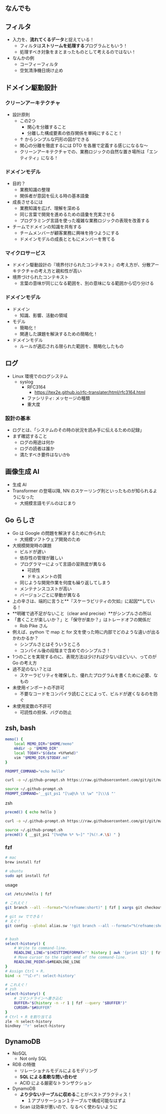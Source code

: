 ## なんでも


## フィルタ

- 入力を、**流れてくるデータ**と捉えている！
  - フィルタは**ストリームを処理する**プログラムともいう！
  - 処理すべき対象をまとまったものとして考えるのではない！
- なんかの例
  - コーフィーフィルタ
  - 空気清浄機日焼け止め

## ドメイン駆動設計

### クリーンアーキテクチャ

- 設計原則
  - この2つ
    - 関心を分離すること
    - 分離した構成要素の依存関係を単純にすること！
  - ↑ からシンプルな円形の図ができる
  - 関心の分離を徹底するには DTO を各層で定義する感じになるな〜
  - クリーンアーキテクチャでの、業務ロジックの自然な置き場所は「エンティティ」になる！

### ドメインモデル

- 目的？
  - 業務知識の整理
  - 関係者が意図を伝える時の基本語彙
- 成長させるには
  - 業務知識を広げ、理解を深める
  - 同じ言葉で開発を進めるための語彙を充実させる
  - プログラミング言語を使った複雑な業務ロジックの表現を改善する
- チームでドメインの知識を共有する
  - チームメンバーが顧客業務に興味を持つようにする
  - ドメインモデルの成長とともにメンバーを育てる

### マイクロサービス

- ドメイン駆動設計の『境界付けられたコンテキスト』の考え方が、分散アーキテクチャの考え方と親和性が高い
- 境界づけられたコンテキスト
  - 言葉の意味が同じになる範囲を、別の意味になる範囲から切り分ける

### ドメインモデル

- ドメイン
  - 知識、影響、活動の領域
- モデル
  - 簡略化！
  - 関連した課題を解決するための簡略化！
- ドメインモデル
  - ルールが適応される限られた範囲を、簡略化したもの

## ログ

- Linux 環境でのログシステム
  - syslog
    - RFC3164
      - https://tex2e.github.io/rfc-translater/html/rfc3164.html
    - ファシリティ: メッセージの種類
    - 重大度

### 設計の基本

- ログとは、「システムのその時の状況を読み手に伝えるための記録」
- まず確認すること
  - ログの用途は何か
  - ログの読者は誰か
  - 満たすべき要件はないかb

## 画像生成 AI

- 生成 AI
- Transformer の登場以降, NN のスケーリング則といったものが知られるようになった
  - 大規模言語モデルのはじまり

## Go らしさ

- Go は Google の問題を解決するために作られた
  - 大規模ソフトウェア開発のため
- 大規模開発時の課題
  - ビルドが遅い
  - 依存性の管理が難しい
  - プログラマーによって言語の習熟度が異なる
    - 可読性
    - ドキュメントの質
  - 同じような開発作業を何度も繰り返してしまう
  - メンテナンスコストが高い
  - バージョンごとに挙動が異なる
- 上の辛さは、端的に言うと**『スケーラビリティの欠如』に起因**している！
- **明確で過不足がないこと（clear and precise）**がシンプルさの所以
- 「書くことが楽しいか？」と「保守が楽か？」はトレードオフの関係だ
  - Rob Pike さん
- 例えば、python で map と for 文を使った時に内部でどのような違いが出るかわかるか？
  - シンプルさとはそういうところ
  - コンパイル後の段階まで含めてのシンプルさ！
- 1つのことを実現するのに、表現方法は少ければ少ないほどいい、ってのが Go の考え方
- 過不足のない？とは
  - スケーラビリティを確保した、優れたプログラムを書くために必要、なもの
- 未使用インポートの不許可
  - 不要なコードをコンパイラ読むことによって、ビルドが遅くなるのを防ぐ
- 未使用変数の不許可
  - 可読性の担保、バグの防止

## zsh, bash

``` sh
memo() {
    local MEMO_DIR="$HOME/memo"
    mkdir -p "$MEMO_DIR"
    local TODAY="$(date +%Y%m%d)"
    vim "$MEMO_DIR/$TODAY.md"
}

PROMPT_COMMAND="echo hello"

curl -o ~/.github-prompt.sh https://raw.githubsercontent.com/git/git/master/contrib/completion/git-prompt.sh

source ~/.github-prompt.sh
PROMPT_COMMAND='__git_ps1 "[\u@\h \t \w" "]\\\$ "'
```

zsh

```sh
precmd() { echo hello }

curl -o ~/.github-prompt.sh https://raw.githubsercontent.com/git/git/master/contrib/completion/git-prompt.sh

source ~/.github-prompt.sh
precmd() { __git_ps1 "[%n@%m %* %~]" "]%(!.#.\$) " }
```

### fzf

``` sh
# mac
brew install fzf

# ubuntu
sudo apt install fzf
```

usage

```sh
cat /etc/shells | fzf

# これえぐ！
git branch --all --format="%(refname:short)" | fzf | xargs git checkout

# git sw でできる！
# えぐ！
git config --global alias.sw '!git branch --all --format="%(refname:short)" | fzf | xargs git checkout'


# bash
select-history() {
    # Write to command-line.
    READLINE_LINE="$(HISTTIMEFORMAT='' history | awk '{print $2}' | fzf --query "$READLINE_LINE")"
    # Move cursor to the right end of the command-line.
    READLINE_POINT=$#READLINE_LINE　
}
# Assign Ctrl + R.
bind -x '"\C-r": select-history'

# これえぐ！
# zsh
select-history() {
    # コマンドラインへ書き込む
    BUFFER="$(history -n -r 1 | fzf --query "$BUFFER")"
    CURSOR="$#BUFFER"
}
# Ctrl + R を割り当てる
zle -N select-history
bindkey '^r' select-history
```

## DynamoDB

- NoSQL
  - Not only SQL
- RDB の特徴
  - リレーショナルモデルによるモデリング
  - **SQL による柔軟な問い合わせ**
  - ACID による厳密なトランザクション
- DynamoDB
  - **より少ないテーブルに収める**ことがベストプラクティス！
    - １アプリケーション１テーブルで構成可能なはずよ
  - Scan は効率が悪いので、なるべく使わないように
